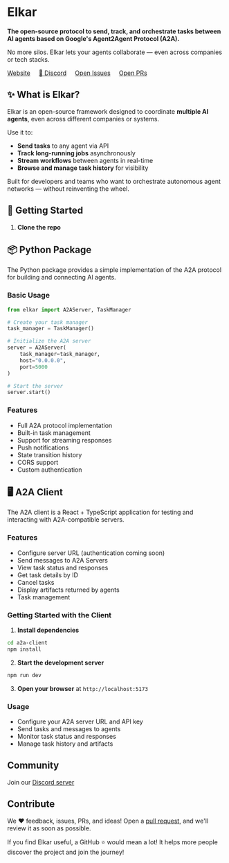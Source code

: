 # Elkar

**The open-source protocol to send, track, and orchestrate tasks between AI agents based on Google's Agent2Agent Protocol (A2A).**

No more silos. Elkar lets your agents collaborate — even across companies or tech stacks.

[Website](http://elkar.co) &nbsp;&nbsp;&nbsp; [💬 Discord](https://discord.gg/f5Znhcvm) &nbsp;&nbsp;&nbsp; [Open Issues](https://github.com/elkar-ai/elkar/issues) &nbsp;&nbsp;&nbsp; [Open PRs](https://github.com/elkar-ai/elkar/pulls)

## ✨ What is Elkar?

Elkar is an open-source framework designed to coordinate **multiple AI agents**, even across different companies or systems.

Use it to:
- **Send tasks** to any agent via API
- **Track long-running jobs** asynchronously
- **Stream workflows** between agents in real-time
- **Browse and manage task history** for visibility

Built for developers and teams who want to orchestrate autonomous agent networks — without reinventing the wheel.

## 🧪 Getting Started

1. **Clone the repo**

## 📦 Python Package

The  Python package provides a simple implementation of the A2A protocol for building and connecting AI agents.



### Basic Usage

```python
from elkar import A2AServer, TaskManager

# Create your task manager
task_manager = TaskManager()

# Initialize the A2A server
server = A2AServer(
    task_manager=task_manager,
    host="0.0.0.0",
    port=5000
)

# Start the server
server.start()
```

### Features
- Full A2A protocol implementation
- Built-in task management
- Support for streaming responses
- Push notifications
- State transition history
- CORS support
- Custom authentication

## 🖥️ A2A Client

The A2A client is a React + TypeScript application for testing and interacting with A2A-compatible servers.

### Features
- Configure server URL (authentication coming soon)
- Send messages to A2A Servers
- View task status and responses
- Get task details by ID
- Cancel tasks
- Display artifacts returned by agents
- Task management

### Getting Started with the Client

1. **Install dependencies**
```bash
cd a2a-client
npm install
```

2. **Start the development server**
```bash
npm run dev
```

3. **Open your browser** at `http://localhost:5173`

### Usage
- Configure your A2A server URL and API key
- Send tasks and messages to agents
- Monitor task status and responses
- Manage task history and artifacts

## Community
Join our [Discord server](https://discord.gg/f5Znhcvm)

## Contribute
We ❤️ feedback, issues, PRs, and ideas!
Open a [pull request](https://github.com/elkar-ai/elkar/pulls), and we'll review it as soon as possible.

If you find Elkar useful, a GitHub ⭐️ would mean a lot!
It helps more people discover the project and join the journey! 


